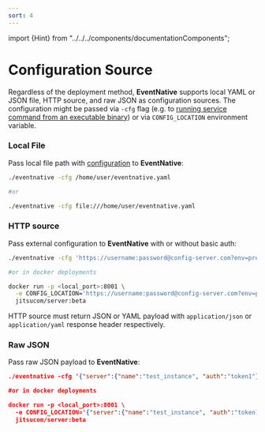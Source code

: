 ```yaml
---
sort: 4
---
```


import {Hint} from "../../../components/documentationComponents";

# Configuration Source


Regardless of the deployment method, **EventNative** supports local YAML or JSON file, HTTP source, and raw JSON as configuration sources. The configuration might be passed via `-cfg` flag (e.g. to [running service command from an executable binary](/docs/deployment/build-from-sources#run-eventnative)) or via `CONFIG_LOCATION` environment variable.

### Local File

Pass local file path with [configuration](/docs/configuration) to **EventNative**:

```bash
./eventnative -cfg /home/user/eventnative.yaml

#or

./eventnative -cfg file:///home/user/eventnative.yaml
```

### HTTP source

Pass external configuration to **EventNative** with or without basic auth:

```bash
./eventnative -cfg 'https://username:password@config-server.com?env=prod'

#or in docker deployments

docker run -p <local_port>:8001 \
  -e CONFIG_LOCATION='https://username:password@config-server.com?env=prod' \
  jitsucom/server:beta
```

<Hint>
    HTTP source must return JSON or YAML payload with <code inline="true">application/json</code> or <code inline="true">application/yaml</code> response header respectively.
</Hint>

### Raw JSON

Pass raw JSON payload to **EventNative**:

```json
./eventnative -cfg '{"server":{"name":"test_instance", "auth":"token1"}}'

#or in docker deployments

docker run -p <local_port>:8001 \
  -e CONFIG_LOCATION='{"server":{"name":"test_instance", "auth":"token1"}}' \
  jitsucom/server:beta
```

